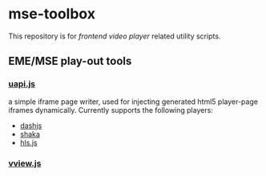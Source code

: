 # mse-toolbox
This repository is for *frontend video player* related utility scripts.

## EME/MSE play-out tools

### [uapi.js](uapi/)
a simple iframe page writer, used for injecting generated html5 player-page iframes dynamically. Currently supports the following players:
 - [dashjs](https://github.com/Dash-Industry-Forum/dash.js)
 - [shaka](https://github.com/google/shaka-player)
 - [hls.js](https://github.com/video-dev/hls.js)
 
### [vview.js](vview/)
